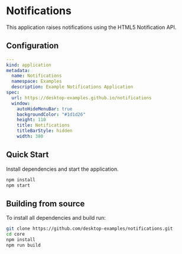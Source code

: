 # Notifications

This application raises notifications using the HTML5 Notification API.

## Configuration

```yaml
---
kind: application
metadata:
  name: Notifications
  namespace: Examples
  description: Example Notifications Application
spec:
  url: https://desktop-examples.github.io/notifications
  window:
    autoHideMenuBar: true
    backgroundColor: "#1d1d26"
    height: 110
    title: Notifications
    titleBarStyle: hidden
    width: 380
```

## Quick Start

Install dependencies and start the application.

```bash
npm install
npm start
```

## Building from source

To install all dependencies and build run:

```bash
git clone https://github.com/desktop-examples/notifications.git
cd core
npm install
npm run build
```
